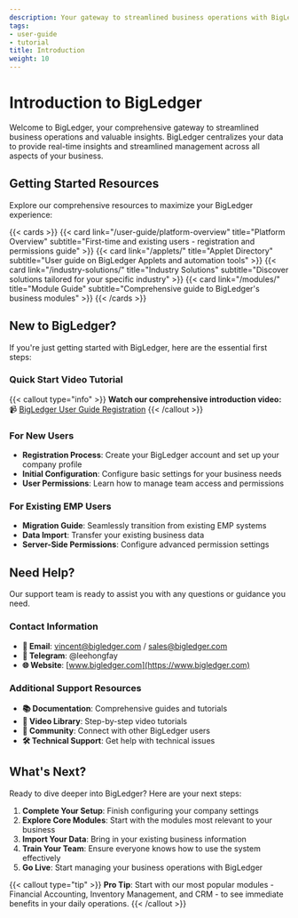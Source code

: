 ```yaml
---
description: Your gateway to streamlined business operations with BigLedger ERP
tags:
- user-guide
- tutorial
title: Introduction
weight: 10
---
```


# Introduction to BigLedger

Welcome to BigLedger, your comprehensive gateway to streamlined business operations and valuable insights. BigLedger centralizes your data to provide real-time insights and streamlined management across all aspects of your business.

## Getting Started Resources

Explore our comprehensive resources to maximize your BigLedger experience:

{{< cards >}}
{{< card link="/user-guide/platform-overview" title="Platform Overview" subtitle="First-time and existing users - registration and permissions guide" >}}
{{< card link="/applets/" title="Applet Directory" subtitle="User guide on BigLedger Applets and automation tools" >}}
{{< card link="/industry-solutions/" title="Industry Solutions" subtitle="Discover solutions tailored for your specific industry" >}}
{{< card link="/modules/" title="Module Guide" subtitle="Comprehensive guide to BigLedger's business modules" >}}
{{< /cards >}}

## New to BigLedger?

If you're just getting started with BigLedger, here are the essential first steps:

### Quick Start Video Tutorial
{{< callout type="info" >}}
**Watch our comprehensive introduction video:**  
📹 [BigLedger User Guide Registration](https://youtu.be/WrFz_4JTC1s?si=gNb1FT-BAxKO_7xl)
{{< /callout >}}

### For New Users
- **Registration Process**: Create your BigLedger account and set up your company profile
- **Initial Configuration**: Configure basic settings for your business needs
- **User Permissions**: Learn how to manage team access and permissions

### For Existing EMP Users
- **Migration Guide**: Seamlessly transition from existing EMP systems
- **Data Import**: Transfer your existing business data
- **Server-Side Permissions**: Configure advanced permission settings

## Need Help?

Our support team is ready to assist you with any questions or guidance you need.

### Contact Information
- **📧 Email**: vincent@bigledger.com / sales@bigledger.com
- **💬 Telegram**: @leehongfay
- **🌐 Website**: [www.bigledger.com](https://www.bigledger.com)

### Additional Support Resources
- **📚 Documentation**: Comprehensive guides and tutorials
- **🎥 Video Library**: Step-by-step video tutorials
- **💬 Community**: Connect with other BigLedger users
- **🛠️ Technical Support**: Get help with technical issues

## What's Next?

Ready to dive deeper into BigLedger? Here are your next steps:

1. **Complete Your Setup**: Finish configuring your company settings
2. **Explore Core Modules**: Start with the modules most relevant to your business
3. **Import Your Data**: Bring in your existing business information
4. **Train Your Team**: Ensure everyone knows how to use the system effectively
5. **Go Live**: Start managing your business operations with BigLedger

{{< callout type="tip" >}}
**Pro Tip**: Start with our most popular modules - Financial Accounting, Inventory Management, and CRM - to see immediate benefits in your daily operations.
{{< /callout >}}